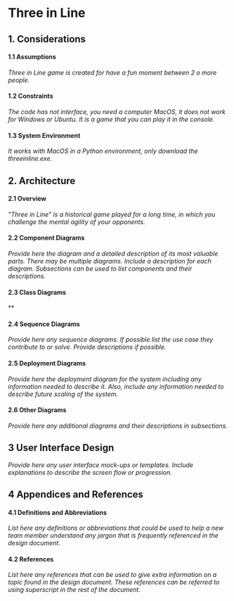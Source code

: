 # Three in Line


## 1. Considerations


#### 1.1 Assumptions
*Three in Line game is created for have a fun moment between 2 o more people.*

#### 1.2 Constraints
*The code has not interface, you need a computer MacOS, it does not work for Windows or Ubuntu. It is a game that you can play it in the console.*

#### 1.3 System Environment
*It works with MacOS in a Python environment, only download the threeinline.exe.*

## 2. Architecture


#### 2.1 Overview
*"Three in Line" is a historical game played for a long time, in which you challenge the mental agility of your opponents.*

#### 2.2 Component Diagrams
*Provide here the diagram and a detailed description of its most valuable parts. There may be multiple diagrams. Include a description for each diagram. Subsections can be used to list components and their descriptions.*

#### 2.3 Class Diagrams
**

#### 2.4 Sequence Diagrams
*Provide here any sequence diagrams. If possible list the use case they contribute to or solve. Provide descriptions if possible.*

#### 2.5 Deployment Diagrams
*Provide here the deployment diagram for the system including any information needed to describe it. Also, include any information needed to describe future scaling of the system.*

#### 2.6 Other Diagrams
*Provide here any additional diagrams and their descriptions in subsections.*

## 3 User Interface Design
*Provide here any user interface mock-ups or templates. Include explanations to describe the screen flow or progression.*

## 4 Appendices and References


#### 4.1 Definitions and Abbreviations
*List here any definitions or abbreviations that could be used to help a new team member understand any jargon that is frequently referenced in the design document.*

#### 4.2 References
*List here any references that can be used to give extra information on a topic found in the design document. These references can be referred to using superscript in the rest of the document.*